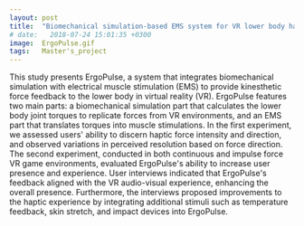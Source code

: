 ```yaml
---
layout: post
title:  "Biomechanical simulation-based EMS system for VR lower body haptic experience"
# date:   2018-07-24 15:01:35 +0300
image:  ErgoPulse.gif
tags:   Master's_project
---
```


This study presents ErgoPulse, a system that integrates biomechanical simulation with electrical muscle stimulation (EMS) to provide kinesthetic force feedback to the lower body in virtual reality (VR). ErgoPulse features two main parts: a biomechanical simulation part that calculates the lower body joint torques to replicate forces from VR environments, and an EMS part that translates torques into muscle stimulations. In the first experiment, we assessed users' ability to discern haptic force intensity and direction, and observed variations in perceived resolution based on force direction. The second experiment, conducted in both continuous and impulse force VR game environments, evaluated ErgoPulse's ability to increase user presence and experience. User interviews indicated that ErgoPulse's feedback aligned with the VR audio-visual experience, enhancing the overall presence. Furthermore, the interviews proposed improvements to the haptic experience by integrating additional stimuli such as temperature feedback, skin stretch, and impact devices into ErgoPulse.
